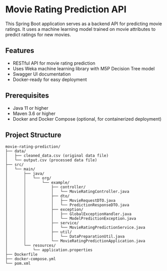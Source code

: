 # Movie Rating Prediction API

This Spring Boot application serves as a backend API for predicting movie ratings. It uses a machine learning model trained on movie attributes to predict ratings for new movies.

## Features

- RESTful API for movie rating prediction
- Uses Weka machine learning library with M5P Decision Tree model
- Swagger UI documentation
- Docker-ready for easy deployment

## Prerequisites

- Java 11 or higher
- Maven 3.6 or higher
- Docker and Docker Compose (optional, for containerized deployment)

## Project Structure

```
movie-rating-prediction/
├── data/
│   ├── cleaned_data.csv (original data file)
│   └── output.csv (processed data file)
├── src/
│   └── main/
│       ├── java/
│       │   └── org/
│       │       └── example/
│       │           ├── controller/
│       │           │   └── MovieRatingController.java
│       │           ├── dto/
│       │           │   ├── MovieRequestDTO.java
│       │           │   └── PredictionResponseDTO.java
│       │           ├── exception/
│       │           │   ├── GlobalExceptionHandler.java
│       │           │   └── ModelPredictionException.java
│       │           ├── service/
│       │           │   └── MovieRatingPredictionService.java
│       │           ├── util/
│       │           │   └── DataPreparationUtil.java
│       │           └── MovieRatingPredictionApplication.java
│       └── resources/
│           └── application.properties
├── Dockerfile
├── docker-compose.yml
└── pom.xml
```